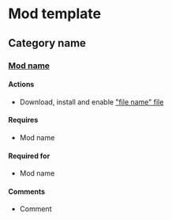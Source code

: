 # Mod template

## Category name

### [Mod name](link-to-mode-on-nexus)

#### Actions

* Download, install and enable ["file name" file]()

#### Requires

* Mod name

#### Required for

* Mod name

#### Comments

* Comment
